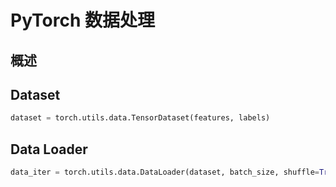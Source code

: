 # PyTorch 数据处理
## 概述


## Dataset
```python
dataset = torch.utils.data.TensorDataset(features, labels)
```

## Data Loader
```python
data_iter = torch.utils.data.DataLoader(dataset, batch_size, shuffle=True)
```